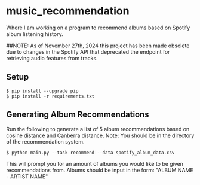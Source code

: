 # music_recommendation
Where I am working on a program to recommend albums based on Spotify album listening history.

##NOTE:
As of November 27th, 2024 this project has been made obsolete due to changes in the Spotify API that deprecated the endpoint
for retrieving audio features from tracks.

## Setup

```console
$ pip install --upgrade pip
$ pip install -r requirements.txt
```

## Generating Album Recommendations

Run the following to generate a list of 5 album recommendations based on cosine distance and Canberra distance.
Note: You should be in the directory of the recommendation system.
```console
$ python main.py --task recommend --data spotify_album_data.csv

```
This will prompt you for an amount of albums you would like to be given recommendations from.
Albums should be input in the form:
"ALBUM NAME - ARTIST NAME"
